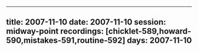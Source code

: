 
---
title: 2007-11-10
date:  2007-11-10
session: midway-point
recordings: [chicklet-589,howard-590,mistakes-591,routine-592]
days: 2007-11-10
---
